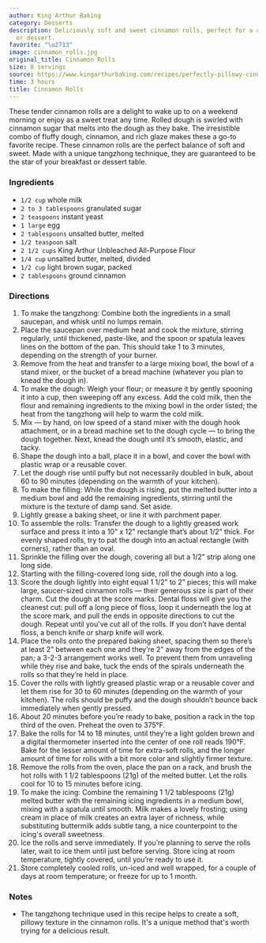 ```yaml
---
author: King Arthur Baking
category: Desserts
description: Deliciously soft and sweet cinnamon rolls, perfect for a cozy breakfast
  or dessert.
favorite: "\u2713"
image: cinnamon_rolls.jpg
original_title: Cinnamon Rolls
size: 8 servings
source: https://www.kingarthurbaking.com/recipes/perfectly-pillowy-cinnamon-rolls-recipe
time: 3 hours
title: Cinnamon Rolls
---
```


These tender cinnamon rolls are a delight to wake up to on a weekend morning or enjoy as a sweet treat any time. Rolled dough is swirled with cinnamon sugar that melts into the dough as they bake. The irresistible combo of fluffy dough, cinnamon, and rich glaze makes these a go-to favorite recipe. These cinnamon rolls are the perfect balance of soft and sweet. Made with a unique tangzhong technique, they are guaranteed to be the star of your breakfast or dessert table.

### Ingredients

* `1/2 cup` whole milk
* `2 to 3 tablespoons` granulated sugar
* `2 teaspoons` instant yeast
* `1 large` egg
* `2 tablespoons` unsalted butter, melted
* `1/2 teaspoon` salt
* `2 1/2 cups` King Arthur Unbleached All-Purpose Flour
* `1/4 cup` unsalted butter, melted, divided
* `1/2 cup` light brown sugar, packed
* `2 tablespoons` ground cinnamon

### Directions

1. To make the tangzhong: Combine both the ingredients in a small saucepan, and whisk until no lumps remain.
2. Place the saucepan over medium heat and cook the mixture, stirring regularly, until thickened, paste-like, and the spoon or spatula leaves lines on the bottom of the pan. This should take 1 to 3 minutes, depending on the strength of your burner.
3. Remove from the heat and transfer to a large mixing bowl, the bowl of a stand mixer, or the bucket of a bread machine (whatever you plan to knead the dough in).
4. To make the dough: Weigh your flour; or measure it by gently spooning it into a cup, then sweeping off any excess. Add the cold milk, then the flour and remaining ingredients to the mixing bowl in the order listed; the heat from the tangzhong will help to warm the cold milk.
5. Mix — by hand, on low speed of a stand mixer with the dough hook attachment, or in a bread machine set to the dough cycle — to bring the dough together. Next, knead the dough until it’s smooth, elastic, and tacky.
6. Shape the dough into a ball, place it in a bowl, and cover the bowl with plastic wrap or a reusable cover.
7. Let the dough rise until puffy but not necessarily doubled in bulk, about 60 to 90 minutes (depending on the warmth of your kitchen).
8. To make the filling: While the dough is rising, put the melted butter into a medium bowl and add the remaining ingredients, stirring until the mixture is the texture of damp sand. Set aside.
9. Lightly grease a baking sheet, or line it with parchment paper. 
10. To assemble the rolls: Transfer the dough to a lightly greased work surface and press it into a 10” x 12” rectangle that’s about 1/2” thick. For evenly shaped rolls, try to pat the dough into an actual rectangle (with corners), rather than an oval. 
11. Sprinkle the filling over the dough, covering all but a 1/2” strip along one long side. 
12. Starting with the filling-covered long side, roll the dough into a log.
13. Score the dough lightly into eight equal 1 1/2” to 2” pieces; this will make large, saucer-sized cinnamon rolls — their generous size is part of their charm. Cut the dough at the score marks. Dental floss will give you the cleanest cut: pull off a long piece of floss, loop it underneath the log at the score mark, and pull the ends in opposite directions to cut the dough. Repeat until you've cut all of the rolls. If you don’t have dental floss, a bench knife or sharp knife will work. 
14. Place the rolls onto the prepared baking sheet, spacing them so there’s at least 2” between each one and they’re 2” away from the edges of the pan; a 3-2-3 arrangement works well. To prevent them from unraveling while they rise and bake, tuck the ends of the spirals underneath the rolls so that they’re held in place.
15. Cover the rolls with lightly greased plastic wrap or a reusable cover and let them rise for 30 to 60 minutes (depending on the warmth of your kitchen). The rolls should be puffy and the dough shouldn’t bounce back immediately when gently pressed.
16. About 20 minutes before you’re ready to bake, position a rack in the top third of the oven. Preheat the oven to 375°F.
17. Bake the rolls for 14 to 18 minutes, until they’re a light golden brown and a digital thermometer inserted into the center of one roll reads 190°F. Bake for the lesser amount of time for extra-soft rolls, and the longer amount of time for rolls with a bit more color and slightly firmer texture.
18. Remove the rolls from the oven, place the pan on a rack, and brush the hot rolls with 1 1/2 tablespoons (21g) of the melted butter. Let the rolls cool for 10 to 15 minutes before icing.
19. To make the icing: Combine the remaining 1 1/2 tablespoons (21g) melted butter with the remaining icing ingredients in a medium bowl, mixing with a spatula until smooth. Milk makes a lovely frosting; using cream in place of milk creates an extra layer of richness, while substituting buttermilk adds subtle tang, a nice counterpoint to the icing's overall sweetness.
20. Ice the rolls and serve immediately. If you’re planning to serve the rolls later, wait to ice them until just before serving. Store icing at room temperature, tightly covered, until you’re ready to use it.
21. Store completely cooled rolls, un-iced and well wrapped, for a couple of days at room temperature; or freeze for up to 1 month.

### Notes

- The tangzhong technique used in this recipe helps to create a soft, pillowy texture in the cinnamon rolls. It's a unique method that's worth trying for a delicious result.